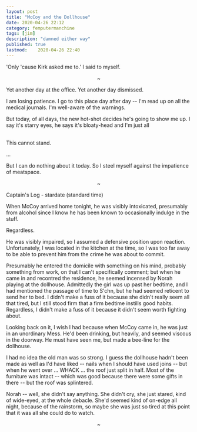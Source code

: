 ```yaml
---
layout: post
title: "McCoy and the Dollhouse"
date: 2020-04-26 22:12
category: femputermanchine
tags: [jim]
description: "damned either way"
published: true
lastmod:	2020-04-26 22:40
---
```


'Only 'cause Kirk asked me to.' I said to myself. 

<center>~</center>

Yet another day at the office. Yet another day dismissed. 

I am losing patience. I go to this place day after day -- I'm read up on all the medical journals. I'm well-aware of the warnings. 

But today, of all days, the new hot-shot decides he's going to show me up. I say it's starry eyes, he says it's bloaty-head and I'm just all <br/><br/>

This cannot stand.

...

But I can do nothing about it today. So I steel myself against the impatience of meatspace.

<center>~</center>

Captain's Log - stardate (standard time)

When McCoy arrived home tonight, he was visibly intoxicated, presumably from alcohol since I know he has been known to occasionally indulge in the stuff.

Regardless.

He was visibly impaired, so I assumed a defensive position upon reaction. Unfortunately, I was located in the kitchen at the time, so I was too far away to be able to prevent him from the crime he was about to commit.

Presumably he entered the domicile with something on his mind, probably something from work, on that I can't specifically comment; but when he came in and recontred the residence, he seemed incensed by Norah playing at the dollhouse. Admittedly the girl was up past her bedtime, and I had mentioned the passage of time to S'chn, but he had seemed reticent to send her to bed. I didn't make a fuss of it because she didn't really seem all that tired, but I still stood firm that a firm bedtime instills good habits. Regardless, I didn't make a fuss of it because it didn't seem worth fighting about.

Looking back on it, I wish I had because when McCoy came in, he was just in an unordinary Mess. He'd been drinking, but heavily, and seemed viscous in the doorway. He must have seen me, but made a bee-line for the dollhouse.

I had no idea the old man was so strong. I guess the dollhouse hadn't been made as well as I'd have liked -- nails when I should have used joins -- but when he went over ... WHACK ... the roof just split in half. Most of the furniture was intact -- which was good because there were some gifts in there -- but the roof was splintered. 

Norah -- well, she didn't say anything. She didn't cry, she just stared, kind of wide-eyed, at the whole debacle. She'd seemed kind of on-edge all night, because of the rainstorm, so maybe she was just so tired at this point that it was all she could do to watch. 

<center>~</center>

